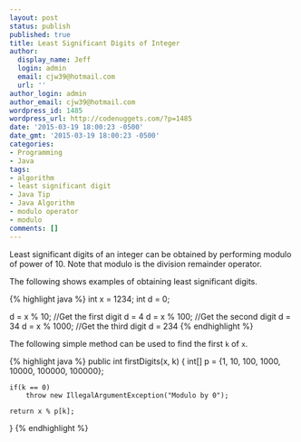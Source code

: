 ```yaml
---
layout: post
status: publish
published: true
title: Least Significant Digits of Integer
author:
  display_name: Jeff
  login: admin
  email: cjw39@hotmail.com
  url: ''
author_login: admin
author_email: cjw39@hotmail.com
wordpress_id: 1485
wordpress_url: http://codenuggets.com/?p=1485
date: '2015-03-19 18:00:23 -0500'
date_gmt: '2015-03-19 18:00:23 -0500'
categories:
- Programming
- Java
tags:
- algorithm
- least significant digit
- Java Tip
- Java Algorithm
- modulo operator
- modulo
comments: []
---
```

Least significant digits of an integer can be obtained by performing modulo of power of 10. Note that modulo is the division remainder operator.

The following shows examples of obtaining least significant digits.

{% highlight java %}
int x = 1234;
int d = 0;

d = x % 10;   //Get the first digit  d = 4
d = x % 100;  //Get the second digit d = 34
d = x % 1000; //Get the third digit  d = 234
{% endhighlight %}

The following simple method can be used to find the first `k` of `x`.

{% highlight java %}
public int firstDigits(x, k) {
    int[] p = {1, 10, 100, 1000, 10000, 100000, 100000};

    if(k == 0)
        throw new IllegalArgumentException("Modulo by 0");

    return x % p[k];
}
{% endhighlight %}